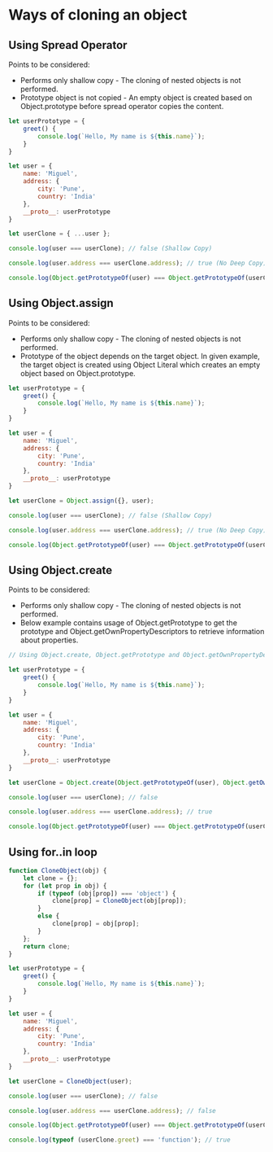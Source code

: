 # Ways of cloning an object

## Using Spread Operator

Points to be considered:
- Performs only shallow copy - The cloning of nested objects is not performed.
- Prototype object is not copied - An empty object is created based on Object.prototype before spread operator copies the content.

```javascript
let userPrototype = {
    greet() {
        console.log(`Hello, My name is ${this.name}`);
    }
}

let user = {
    name: 'Miguel',
    address: {
        city: 'Pune',
        country: 'India'
    },
    __proto__: userPrototype
}

let userClone = { ...user };

console.log(user === userClone); // false (Shallow Copy)

console.log(user.address === userClone.address); // true (No Deep Copy)

console.log(Object.getPrototypeOf(user) === Object.getPrototypeOf(userClone)); // false (Default Prototype by Object Literal)
```



## Using Object.assign

Points to be considered:
- Performs only shallow copy - The cloning of nested objects is not performed.
- Prototype of the object depends on the target object. In given example, the target object is created using Object Literal which creates an empty object based on Object.prototype.

```javascript
let userPrototype = {
    greet() {
        console.log(`Hello, My name is ${this.name}`);
    }
}

let user = {
    name: 'Miguel',
    address: {
        city: 'Pune',
        country: 'India'
    },
    __proto__: userPrototype
}

let userClone = Object.assign({}, user);

console.log(user === userClone); // false (Shallow Copy)

console.log(user.address === userClone.address); // true (No Deep Copy)

console.log(Object.getPrototypeOf(user) === Object.getPrototypeOf(userClone)); // false (Default Prototype by Object Literal)

```


## Using Object.create


Points to be considered:
- Performs only shallow copy - The cloning of nested objects is not performed.
- Below example contains usage of Object.getPrototype to get the prototype and Object.getOwnPropertyDescriptors to retrieve information about properties.

```javascript
// Using Object.create, Object.getPrototype and Object.getOwnPropertyDescriptors

let userPrototype = {
    greet() {
        console.log(`Hello, My name is ${this.name}`);
    }
}

let user = {
    name: 'Miguel',
    address: {
        city: 'Pune',
        country: 'India'
    },
    __proto__: userPrototype
}

let userClone = Object.create(Object.getPrototypeOf(user), Object.getOwnPropertyDescriptors(user));

console.log(user === userClone); // false

console.log(user.address === userClone.address); // true

console.log(Object.getPrototypeOf(user) === Object.getPrototypeOf(userClone)); // true
```


## Using for..in loop


```javascript
function CloneObject(obj) {
    let clone = {};
    for (let prop in obj) {
        if (typeof (obj[prop]) === 'object') {
            clone[prop] = CloneObject(obj[prop]);
        }
        else {
            clone[prop] = obj[prop];
        }
    };
    return clone;
}

let userPrototype = {
    greet() {
        console.log(`Hello, My name is ${this.name}`);
    }
}

let user = {
    name: 'Miguel',
    address: {
        city: 'Pune',
        country: 'India'
    },
    __proto__: userPrototype
}

let userClone = CloneObject(user);

console.log(user === userClone); // false

console.log(user.address === userClone.address); // false

console.log(Object.getPrototypeOf(user) === Object.getPrototypeOf(userClone)); // false

console.log(typeof (userClone.greet) === 'function'); // true
```
